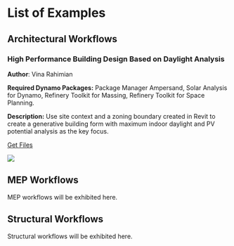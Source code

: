 # List of Examples

## Architectural Workflows

### High Performance Building Design Based on Daylight Analysis

**Author**: Vina Rahimian

**Required Dynamo Packages:** Package Manager Ampersand, Solar Analysis for Dynamo, Refinery Toolkit for Massing, Refinery Toolkit for Space Planning.

**Description:** Use site context and a zoning boundary created in Revit to create a generative building form with maximum indoor daylight and PV potential analysis as the key focus.

[Get Files](../../)

![](../../.gitbook/assets/rah_threesolidtowersolaranalysis.png)

## MEP Workflows

MEP workflows will be exhibited here.

## Structural Workflows

Structural workflows will be exhibited here.

